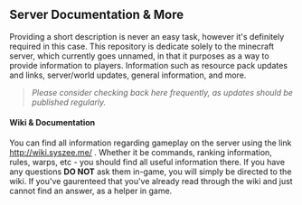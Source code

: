 ## Server Documentation & More
Providing a short description is never an easy task, however it's definitely required in this case. This repository is dedicate solely to the minecraft server, which currently goes unnamed, in that it purposes as a way to provide information to players. Information such as resource pack updates and links, server/world updates, general information, and more. 

> *Please consider checking back here frequently, as updates should be published regularly.*

#### Wiki & Documentation
You can find all information regarding gameplay on the server using the link http://wiki.syszee.me/ . Whether it be commands, ranking information, rules, warps, etc - you should find all useful information there. If you have any questions **DO NOT** ask them in-game, you will simply be directed to the wiki. If you've gaurenteed that you've already read through the wiki and just cannot find an answer, as a helper in game. 




